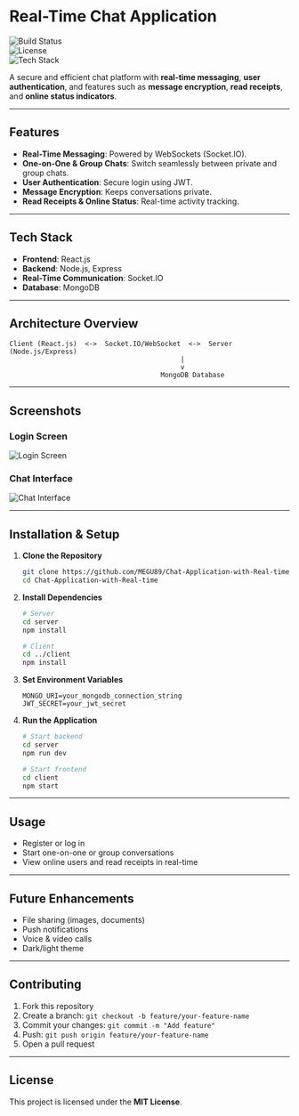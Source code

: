 # Real-Time Chat Application

![Build Status](https://img.shields.io/badge/build-passing-brightgreen)  
![License](https://img.shields.io/badge/license-MIT-blue)  
![Tech Stack](https://img.shields.io/badge/stack-React.js%20|%20Node.js%20|%20Socket.IO%20|%20MongoDB-orange)

A secure and efficient chat platform with **real-time messaging**, **user authentication**, and features such as **message encryption**, **read receipts**, and **online status indicators**.

---

## Features

- **Real-Time Messaging**: Powered by WebSockets (Socket.IO).  
- **One-on-One & Group Chats**: Switch seamlessly between private and group chats.  
- **User Authentication**: Secure login using JWT.  
- **Message Encryption**: Keeps conversations private.  
- **Read Receipts & Online Status**: Real-time activity tracking.

---

## Tech Stack

- **Frontend**: React.js  
- **Backend**: Node.js, Express  
- **Real-Time Communication**: Socket.IO  
- **Database**: MongoDB  

---

## Architecture Overview

```plaintext
Client (React.js)  <->  Socket.IO/WebSocket  <->  Server (Node.js/Express)
                                           |
                                           v
                                      MongoDB Database
```

---

## Screenshots

### Login Screen
![Login Screen](./screenshots/login.png)

### Chat Interface
![Chat Interface](./screenshots/chat-interface.png)

---

## Installation & Setup

1. **Clone the Repository**
   ```bash
   git clone https://github.com/MEGU89/Chat-Application-with-Real-time.git
   cd Chat-Application-with-Real-time
   ```

2. **Install Dependencies**
   ```bash
   # Server
   cd server
   npm install

   # Client
   cd ../client
   npm install
   ```

3. **Set Environment Variables**
   ```
   MONGO_URI=your_mongodb_connection_string
   JWT_SECRET=your_jwt_secret
   ```

4. **Run the Application**
   ```bash
   # Start backend
   cd server
   npm run dev

   # Start frontend
   cd client
   npm start
   ```

---

## Usage

- Register or log in  
- Start one-on-one or group conversations  
- View online users and read receipts in real-time  

---

## Future Enhancements

- File sharing (images, documents)  
- Push notifications  
- Voice & video calls  
- Dark/light theme  

---

## Contributing

1. Fork this repository  
2. Create a branch: `git checkout -b feature/your-feature-name`  
3. Commit your changes: `git commit -m "Add feature"`  
4. Push: `git push origin feature/your-feature-name`  
5. Open a pull request  

---

## License

This project is licensed under the **MIT License**.

